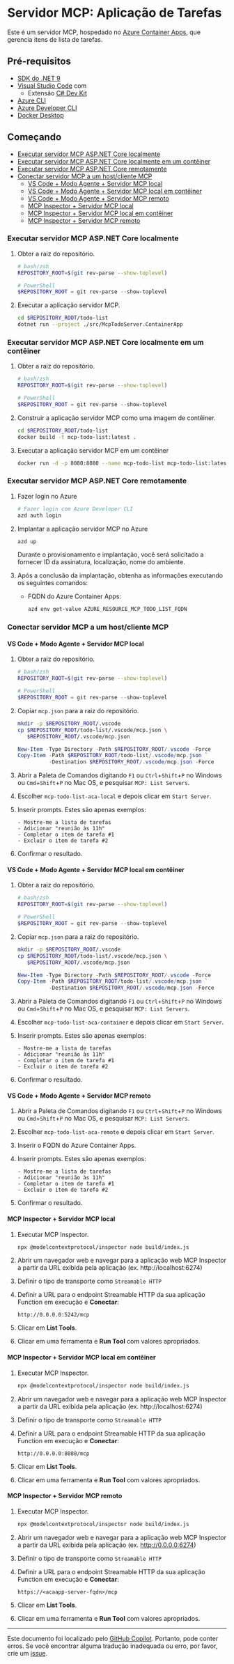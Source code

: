 # Servidor MCP: Aplicação de Tarefas

Este é um servidor MCP, hospedado no [Azure Container Apps](https://learn.microsoft.com/azure/container-apps/overview), que gerencia itens de lista de tarefas.

## Pré-requisitos

- [SDK do .NET 9](https://dotnet.microsoft.com/download/dotnet/9.0)
- [Visual Studio Code](https://code.visualstudio.com/) com
  - Extensão [C# Dev Kit](https://marketplace.visualstudio.com/items/?itemName=ms-dotnettools.csdevkit)
- [Azure CLI](https://learn.microsoft.com/cli/azure/install-azure-cli)
- [Azure Developer CLI](https://learn.microsoft.com/azure/developer/azure-developer-cli/install-azd)
- [Docker Desktop](https://docs.docker.com/get-started/get-docker/)

## Começando

- [Executar servidor MCP ASP.NET Core localmente](#executar-servidor-mcp-aspnet-core-localmente)
- [Executar servidor MCP ASP.NET Core localmente em um contêiner](#executar-servidor-mcp-aspnet-core-localmente-em-um-contêiner)
- [Executar servidor MCP ASP.NET Core remotamente](#executar-servidor-mcp-aspnet-core-remotamente)
- [Conectar servidor MCP a um host/cliente MCP](#conectar-servidor-mcp-a-um-hostcliente-mcp)
  - [VS Code + Modo Agente + Servidor MCP local](#vs-code--modo-agente--servidor-mcp-local)
  - [VS Code + Modo Agente + Servidor MCP local em contêiner](#vs-code--modo-agente--servidor-mcp-local-em-contêiner)
  - [VS Code + Modo Agente + Servidor MCP remoto](#vs-code--modo-agente--servidor-mcp-remoto)
  - [MCP Inspector + Servidor MCP local](#mcp-inspector--servidor-mcp-local)
  - [MCP Inspector + Servidor MCP local em contêiner](#mcp-inspector--servidor-mcp-local-em-contêiner)
  - [MCP Inspector + Servidor MCP remoto](#mcp-inspector--servidor-mcp-remoto)

### Executar servidor MCP ASP.NET Core localmente

1. Obter a raiz do repositório.

    ```bash
    # bash/zsh
    REPOSITORY_ROOT=$(git rev-parse --show-toplevel)
    ```

    ```powershell
    # PowerShell
    $REPOSITORY_ROOT = git rev-parse --show-toplevel
    ```

1. Executar a aplicação servidor MCP.

    ```bash
    cd $REPOSITORY_ROOT/todo-list
    dotnet run --project ./src/McpTodoServer.ContainerApp
    ```

### Executar servidor MCP ASP.NET Core localmente em um contêiner

1. Obter a raiz do repositório.

    ```bash
    # bash/zsh
    REPOSITORY_ROOT=$(git rev-parse --show-toplevel)
    ```

    ```powershell
    # PowerShell
    $REPOSITORY_ROOT = git rev-parse --show-toplevel
    ```

1. Construir a aplicação servidor MCP como uma imagem de contêiner.

    ```bash
    cd $REPOSITORY_ROOT/todo-list
    docker build -t mcp-todo-list:latest .
    ```

1. Executar a aplicação servidor MCP em um contêiner

    ```bash
    docker run -d -p 8080:8080 --name mcp-todo-list mcp-todo-list:latest
    ```

### Executar servidor MCP ASP.NET Core remotamente

1. Fazer login no Azure

    ```bash
    # Fazer login com Azure Developer CLI
    azd auth login
    ```

1. Implantar a aplicação servidor MCP no Azure

    ```bash
    azd up
    ```

   Durante o provisionamento e implantação, você será solicitado a fornecer ID da assinatura, localização, nome do ambiente.

1. Após a conclusão da implantação, obtenha as informações executando os seguintes comandos:

   - FQDN do Azure Container Apps:

     ```bash
     azd env get-value AZURE_RESOURCE_MCP_TODO_LIST_FQDN
     ```

### Conectar servidor MCP a um host/cliente MCP

#### VS Code + Modo Agente + Servidor MCP local

1. Obter a raiz do repositório.

    ```bash
    # bash/zsh
    REPOSITORY_ROOT=$(git rev-parse --show-toplevel)
    ```

    ```powershell
    # PowerShell
    $REPOSITORY_ROOT = git rev-parse --show-toplevel
    ```

1. Copiar `mcp.json` para a raiz do repositório.

    ```bash
    mkdir -p $REPOSITORY_ROOT/.vscode
    cp $REPOSITORY_ROOT/todo-list/.vscode/mcp.json \
       $REPOSITORY_ROOT/.vscode/mcp.json
    ```

    ```powershell
    New-Item -Type Directory -Path $REPOSITORY_ROOT/.vscode -Force
    Copy-Item -Path $REPOSITORY_ROOT/todo-list/.vscode/mcp.json `
              -Destination $REPOSITORY_ROOT/.vscode/mcp.json -Force
    ```

1. Abrir a Paleta de Comandos digitando `F1` ou `Ctrl`+`Shift`+`P` no Windows ou `Cmd`+`Shift`+`P` no Mac OS, e pesquisar `MCP: List Servers`.
1. Escolher `mcp-todo-list-aca-local` e depois clicar em `Start Server`.
1. Inserir prompts. Estes são apenas exemplos:

    ```text
    - Mostre-me a lista de tarefas
    - Adicionar "reunião às 11h"
    - Completar o item de tarefa #1
    - Excluir o item de tarefa #2
    ```

1. Confirmar o resultado.

#### VS Code + Modo Agente + Servidor MCP local em contêiner

1. Obter a raiz do repositório.

    ```bash
    # bash/zsh
    REPOSITORY_ROOT=$(git rev-parse --show-toplevel)
    ```

    ```powershell
    # PowerShell
    $REPOSITORY_ROOT = git rev-parse --show-toplevel
    ```

1. Copiar `mcp.json` para a raiz do repositório.

    ```bash
    mkdir -p $REPOSITORY_ROOT/.vscode
    cp $REPOSITORY_ROOT/todo-list/.vscode/mcp.json \
       $REPOSITORY_ROOT/.vscode/mcp.json
    ```

    ```powershell
    New-Item -Type Directory -Path $REPOSITORY_ROOT/.vscode -Force
    Copy-Item -Path $REPOSITORY_ROOT/todo-list/.vscode/mcp.json `
              -Destination $REPOSITORY_ROOT/.vscode/mcp.json -Force
    ```

1. Abrir a Paleta de Comandos digitando `F1` ou `Ctrl`+`Shift`+`P` no Windows ou `Cmd`+`Shift`+`P` no Mac OS, e pesquisar `MCP: List Servers`.
1. Escolher `mcp-todo-list-aca-container` e depois clicar em `Start Server`.
1. Inserir prompts. Estes são apenas exemplos:

    ```text
    - Mostre-me a lista de tarefas
    - Adicionar "reunião às 11h"
    - Completar o item de tarefa #1
    - Excluir o item de tarefa #2
    ```

1. Confirmar o resultado.

#### VS Code + Modo Agente + Servidor MCP remoto

1. Abrir a Paleta de Comandos digitando `F1` ou `Ctrl`+`Shift`+`P` no Windows ou `Cmd`+`Shift`+`P` no Mac OS, e pesquisar `MCP: List Servers`.
1. Escolher `mcp-todo-list-aca-remote` e depois clicar em `Start Server`.
1. Inserir o FQDN do Azure Container Apps.
1. Inserir prompts. Estes são apenas exemplos:

    ```text
    - Mostre-me a lista de tarefas
    - Adicionar "reunião às 11h"
    - Completar o item de tarefa #1
    - Excluir o item de tarefa #2
    ```

1. Confirmar o resultado.

#### MCP Inspector + Servidor MCP local

1. Executar MCP Inspector.

    ```bash
    npx @modelcontextprotocol/inspector node build/index.js
    ```

1. Abrir um navegador web e navegar para a aplicação web MCP Inspector a partir da URL exibida pela aplicação (ex. http://localhost:6274)
1. Definir o tipo de transporte como `Streamable HTTP` 
1. Definir a URL para o endpoint Streamable HTTP da sua aplicação Function em execução e **Conectar**:

    ```text
    http://0.0.0.0:5242/mcp
    ```

1. Clicar em **List Tools**.
1. Clicar em uma ferramenta e **Run Tool** com valores apropriados.

#### MCP Inspector + Servidor MCP local em contêiner

1. Executar MCP Inspector.

    ```bash
    npx @modelcontextprotocol/inspector node build/index.js
    ```

1. Abrir um navegador web e navegar para a aplicação web MCP Inspector a partir da URL exibida pela aplicação (ex. http://localhost:6274)
1. Definir o tipo de transporte como `Streamable HTTP` 
1. Definir a URL para o endpoint Streamable HTTP da sua aplicação Function em execução e **Conectar**:

    ```text
    http://0.0.0.0:8080/mcp
    ```

1. Clicar em **List Tools**.
1. Clicar em uma ferramenta e **Run Tool** com valores apropriados.

#### MCP Inspector + Servidor MCP remoto

1. Executar MCP Inspector.

    ```bash
    npx @modelcontextprotocol/inspector node build/index.js
    ```

1. Abrir um navegador web e navegar para a aplicação web MCP Inspector a partir da URL exibida pela aplicação (ex. http://0.0.0.0:6274)
1. Definir o tipo de transporte como `Streamable HTTP` 
1. Definir a URL para o endpoint Streamable HTTP da sua aplicação Function em execução e **Conectar**:

    ```text
    https://<acaapp-server-fqdn>/mcp
    ```

1. Clicar em **List Tools**.
1. Clicar em uma ferramenta e **Run Tool** com valores apropriados.

---

Este documento foi localizado pelo [GitHub Copilot](https://docs.github.com/copilot/about-github-copilot/what-is-github-copilot). Portanto, pode conter erros. Se você encontrar alguma tradução inadequada ou erro, por favor, crie um [issue](../../issues).